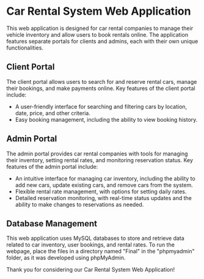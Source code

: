 # Car Rental System Web Application

This web application is designed for car rental companies to manage their vehicle inventory and allow users to book rentals online. The application features separate portals for clients and admins, each with their own unique functionalities.

## Client Portal

The client portal allows users to search for and reserve rental cars, manage their bookings, and make payments online. Key features of the client portal include:

* A user-friendly interface for searching and filtering cars by location, date, price, and other criteria.
* Easy booking management, including the ability to view booking history.

## Admin Portal

The admin portal provides car rental companies with tools for managing their inventory, setting rental rates, and monitoring reservation status. Key features of the admin portal include:

* An intuitive interface for managing car inventory, including the ability to add new cars, update existing cars, and remove cars from the system.
* Flexible rental rate management, with options for setting daily rates.
* Detailed reservation monitoring, with real-time status updates and the ability to make changes to reservations as needed.

## Database Management

This web application uses MySQL databases to store and retrieve data related to car inventory, user bookings, and rental rates. To run the webpage, place the files in a directory named "Final" in the "phpmyadmin" folder, as it was developed using phpMyAdmin.

Thank you for considering our Car Rental System Web Application!
